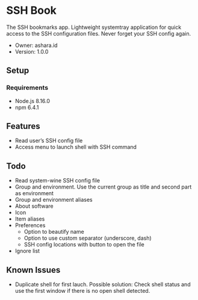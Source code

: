 # SSH Book
The SSH bookmarks app. Lightweight systemtray application for quick access to the SSH configuration files. Never forget your SSH config again.
* Owner: ashara.id
* Version: 1.0.0

## Setup
### Requirements
* Node.js 8.16.0
* npm 6.4.1

## Features
* Read user’s SSH config file
* Access menu to launch shell with SSH command

## Todo
* Read system-wine SSH config file
* Group and environment. Use the current group as title and second part as environment
* Group and environment aliases
* About software
* Icon
* Item aliases
* Preferences
    * Option to beautify name
    * Option to use custom separator (underscore, dash)
    * SSH config locations with button to open the file
* Ignore list

## Known Issues
* Duplicate shell for first lauch. Possible solution: Check shell status and use the first window if there is no open shell detected.
